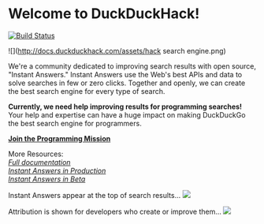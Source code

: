 # Welcome to DuckDuckHack! 

[![Build Status](https://travis-ci.org/duckduckgo/zeroclickinfo-longtail.png?branch=master)](https://travis-ci.org/duckduckgo/zeroclickinfo-longtail)

![](http://docs.duckduckhack.com/assets/hack search engine.png)

We're a community dedicated to improving search results with open source, "Instant Answers." Instant Answers use the Web's best APIs and data to solve searches in few or zero clicks. Together and openly, we can create the best search engine for every type of search.

**Currently, we need help improving results for programming searches!** Your help and expertise can have a huge impact on making DuckDuckGo the best search engine for programmers.   

[**Join the Programming Mission**](https://forum.duckduckhack.com/t/duckduckhack-programming-mission-overview/53)

More Resources:   
*[Full documentation](http://docs.duckduckhack.com)*  
*[Instant Answers in Production](https://duck.co/ia)*  
*[Instant Answers in Beta](https://beta.duckduckgo.com/?q=test&t=hc&ia=iatesting&iax=1)*  

Instant Answers appear at the top of search results...
![](http://docs.duckduckhack.com/assets/python_apply_at_DuckDuckGo.png)

Attribution is shown for developers who create or improve them...
![](http://docs.duckduckhack.com/assets/attribution_example_1.png)
